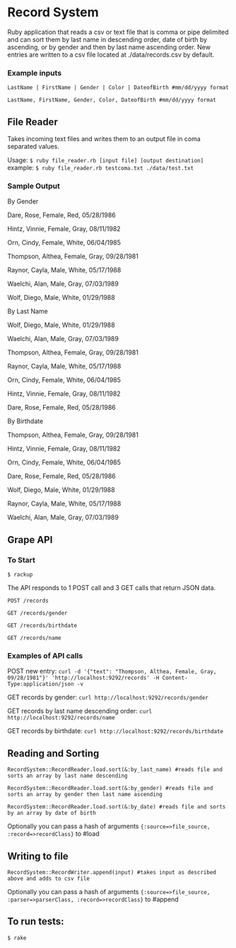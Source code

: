 # Record System 

Ruby application that reads a csv or text file that is comma or pipe delimited and can sort them by last name in descending order, date of birth by ascending, or by gender and then by last name ascending order.  New entries are written to a csv file located at ./data/records.csv by default.

### Example inputs 

``` LastName | FirstName | Gender | Color | DateofBirth #mm/dd/yyyy format ```

``` LastName, FirstName, Gender, Color, DateofBirth #mm/dd/yyyy format ```

## File Reader

Takes incoming text files and writes them to an output file in coma separated values.  

Usage: ```$ ruby file_reader.rb [input file] [output destination] ```
example: ```$ ruby file_reader.rb testcoma.txt ./data/test.txt ```

### Sample Output 

By Gender

Dare, Rose, Female, Red, 05/28/1986

Hintz, Vinnie, Female, Gray, 08/11/1982

Orn, Cindy, Female, White, 06/04/1985

Thompson, Althea, Female, Gray, 09/28/1981

Raynor, Cayla, Male, White, 05/17/1988

Waelchi, Alan, Male, Gray, 07/03/1989

Wolf, Diego, Male, White, 01/29/1988


By Last Name

Wolf, Diego, Male, White, 01/29/1988

Waelchi, Alan, Male, Gray, 07/03/1989

Thompson, Althea, Female, Gray, 09/28/1981

Raynor, Cayla, Male, White, 05/17/1988

Orn, Cindy, Female, White, 06/04/1985

Hintz, Vinnie, Female, Gray, 08/11/1982

Dare, Rose, Female, Red, 05/28/1986


By Birthdate

Thompson, Althea, Female, Gray, 09/28/1981

Hintz, Vinnie, Female, Gray, 08/11/1982

Orn, Cindy, Female, White, 06/04/1985

Dare, Rose, Female, Red, 05/28/1986

Wolf, Diego, Male, White, 01/29/1988

Raynor, Cayla, Male, White, 05/17/1988

Waelchi, Alan, Male, Gray, 07/03/1989


## Grape API 

### To Start

```$ rackup ``` 

The API responds to 1 POST call and 3 GET calls that return JSON data. 

``` POST /records ```

``` GET /records/gender ```

``` GET /records/birthdate ```

``` GET /records/name ``` 

### Examples of API calls 

POST new entry: ``` curl -d '{"text": "Thompson, Althea, Female, Gray, 09/28/1981"}' 'http://localhost:9292/records' -H Content-Type:application/json -v ``` 

GET records by gender: ``` curl http://localhost:9292/records/gender ```

GET records by last name descending order: ``` curl http://localhost:9292/records/name ```

GET records by birthdate: ``` curl http://localhost:9292/records/birthdate ```

## Reading and Sorting 

``` RecordSystem::RecordReader.load.sort(&:by_last_name) #reads file and sorts an array by last name descending ```

``` RecordSystem::RecordReader.load.sort(&:by_gender) #reads file and sorts an array by gender then last name ascending ```

``` RecordSystem::RecordReader.load.sort(&:by_date) #reads file and sorts by an array by date of birth ```

Optionally you can pass a hash of arguments ``` {:source=>file_source, :record=>recordClass} ``` to #load


## Writing to file

``` RecordSystem::RecordWriter.append(input) #takes input as described above and adds to csv file ``` 

Optionally you can pass a hash of arguments ``` {:source=>file_source, :parser=>parserClass, :record=>recordClass} ``` to #append

## To run tests:
 
```$ rake ```